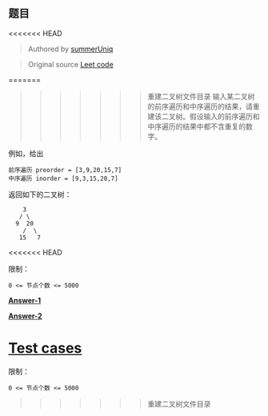 ## 题目

<<<<<<< HEAD
> Authored by [summerUniq](https://github.com/summerUniq)

> Original source [Leet code](https://leetcode-cn.com/problems/construct-binary-tree-from-preorder-and-inorder-traversal/)

=======
>>>>>>> 重建二叉树文件目录
输入某二叉树的前序遍历和中序遍历的结果，请重建该二叉树。假设输入的前序遍历和中序遍历的结果中都不含重复的数字。

例如，给出

```
前序遍历 preorder = [3,9,20,15,7]
中序遍历 inorder = [9,3,15,20,7]
```

返回如下的二叉树：

```
    3
   / \
  9  20
    /  \
   15   7
```
<<<<<<< HEAD

限制：

```
0 <= 节点个数 <= 5000
```

**[Answer-1](./index.ts)**

**[Answer-2](./solution.jw.ts)**

**[Test cases](./test.spec.ts)**
=======
限制：
```
0 <= 节点个数 <= 5000
```
>>>>>>> 重建二叉树文件目录
